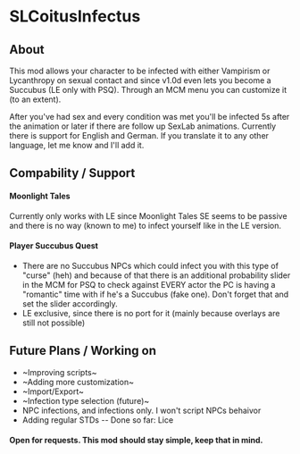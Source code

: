 # SLCoitusInfectus

## About

This mod allows your character to be infected with either Vampirism or Lycanthropy on sexual contact and since v1.0d even lets you become a Succubus (LE only with PSQ).
Through an MCM menu you can customize it (to an extent).

After you've had sex and every condition was met you'll be infected 5s after the animation or later if there are follow up SexLab animations.
Currently there is support for English and German. If you translate it to any other language, let me know and I'll add it.


## Compability / Support

#### Moonlight Tales

Currently only works with LE since Moonlight Tales SE seems to be passive and there is no way (known to me) to infect yourself like in the LE version.

#### Player Succubus Quest
- There are no Succubus NPCs which could infect you with this type of "curse" (heh) and because of that there is an additional probability slider in the MCM for PSQ to check against EVERY actor the PC is having a "romantic" time with if he's a Succubus (fake one). Don't forget that and set the slider accordingly.
- LE exclusive, since there is no port for it (mainly because overlays are still not possible)


## Future Plans / Working on

- ~Improving scripts~
- ~Adding more customization~
- ~Import/Export~
- ~Infection type selection (future)~
- NPC infections, and infections only. I won't script NPCs behaivor
- Adding regular STDs
-- Done so far: Lice



#### Open for requests. This mod should stay simple, keep that in mind.
